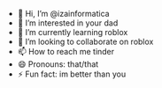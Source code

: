 - 👋 Hi, I’m @izainformatica
- 👀 I’m interested in your dad
- 🌱 I’m currently learning roblox
- 💞️ I’m looking to collaborate on roblox
- 📫 How to reach me tinder
- 😄 Pronouns: that/that
- ⚡ Fun fact: im better than you

<!---
izainformatica/izainformatica is a ✨ special ✨ repository because its `README.md` (this file) appears on your GitHub profile.
You can click the Preview link to take a look at your changes.
--->
